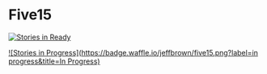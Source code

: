 Five15
===

[![Stories in Ready](https://badge.waffle.io/jeffbrown/five15.png?label=ready&title=Ready)](http://waffle.io/jeffbrown/five15)

[![Stories in Progress](https://badge.waffle.io/jeffbrown/five15.png?label=in progress&title=In Progress)](http://waffle.io/jeffbrown/five15)
